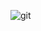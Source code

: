 ![git](https://user-images.githubusercontent.com/85404432/195039932-764089bf-dab8-4df5-b5bd-6e5fae7a635a.PNG)
